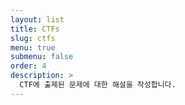 ```yaml
---
layout: list
title: CTFs
slug: ctfs
menu: true
submenu: false
order: 4
description: >
  CTF에 출제된 문제에 대한 해설을 작성합니다.
---
```

